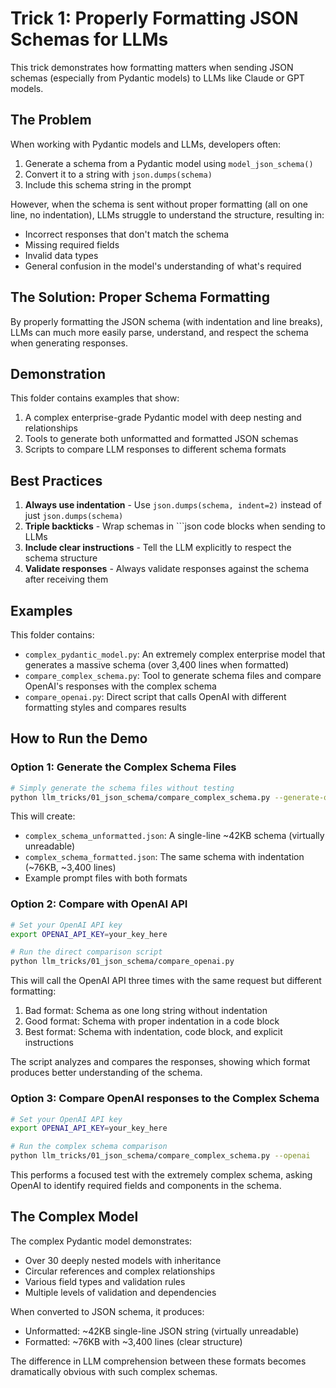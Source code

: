 # Trick 1: Properly Formatting JSON Schemas for LLMs

This trick demonstrates how formatting matters when sending JSON schemas (especially from Pydantic models) to LLMs like Claude or GPT models.

## The Problem

When working with Pydantic models and LLMs, developers often:
1. Generate a schema from a Pydantic model using `model_json_schema()`
2. Convert it to a string with `json.dumps(schema)`
3. Include this schema string in the prompt

However, when the schema is sent without proper formatting (all on one line, no indentation), LLMs struggle to understand the structure, resulting in:
- Incorrect responses that don't match the schema
- Missing required fields
- Invalid data types
- General confusion in the model's understanding of what's required

## The Solution: Proper Schema Formatting

By properly formatting the JSON schema (with indentation and line breaks), LLMs can much more easily parse, understand, and respect the schema when generating responses.

## Demonstration

This folder contains examples that show:
1. A complex enterprise-grade Pydantic model with deep nesting and relationships
2. Tools to generate both unformatted and formatted JSON schemas
3. Scripts to compare LLM responses to different schema formats

## Best Practices

1. **Always use indentation** - Use `json.dumps(schema, indent=2)` instead of just `json.dumps(schema)`
2. **Triple backticks** - Wrap schemas in ```json code blocks when sending to LLMs
3. **Include clear instructions** - Tell the LLM explicitly to respect the schema structure
4. **Validate responses** - Always validate responses against the schema after receiving them

## Examples

This folder contains:

- `complex_pydantic_model.py`: An extremely complex enterprise model that generates a massive schema (over 3,400 lines when formatted)
- `compare_complex_schema.py`: Tool to generate schema files and compare OpenAI's responses with the complex schema
- `compare_openai.py`: Direct script that calls OpenAI with different formatting styles and compares results

## How to Run the Demo

### Option 1: Generate the Complex Schema Files

```bash
# Simply generate the schema files without testing
python llm_tricks/01_json_schema/compare_complex_schema.py --generate-only
```

This will create:
- `complex_schema_unformatted.json`: A single-line ~42KB schema (virtually unreadable)
- `complex_schema_formatted.json`: The same schema with indentation (~76KB, ~3,400 lines)
- Example prompt files with both formats

### Option 2: Compare with OpenAI API 

```bash
# Set your OpenAI API key
export OPENAI_API_KEY=your_key_here

# Run the direct comparison script
python llm_tricks/01_json_schema/compare_openai.py
```

This will call the OpenAI API three times with the same request but different formatting:
1. Bad format: Schema as one long string without indentation
2. Good format: Schema with proper indentation in a code block
3. Best format: Schema with indentation, code block, and explicit instructions

The script analyzes and compares the responses, showing which format produces better understanding of the schema.

### Option 3: Compare OpenAI responses to the Complex Schema

```bash
# Set your OpenAI API key
export OPENAI_API_KEY=your_key_here

# Run the complex schema comparison
python llm_tricks/01_json_schema/compare_complex_schema.py --openai
```

This performs a focused test with the extremely complex schema, asking OpenAI to identify required fields and components in the schema.

## The Complex Model

The complex Pydantic model demonstrates:
- Over 30 deeply nested models with inheritance
- Circular references and complex relationships
- Various field types and validation rules
- Multiple levels of validation and dependencies

When converted to JSON schema, it produces:
- Unformatted: ~42KB single-line JSON string (virtually unreadable)
- Formatted: ~76KB with ~3,400 lines (clear structure)

The difference in LLM comprehension between these formats becomes dramatically obvious with such complex schemas. 